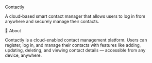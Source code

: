 Contactly

A cloud-based smart contact manager that allows users to log in from anywhere and securely manage their contacts.

📌 About

Contactly is a cloud-enabled contact management platform. Users can register, log in, and manage their contacts with features like adding, updating, deleting, and viewing contact details — accessible from any device, anywhere.
